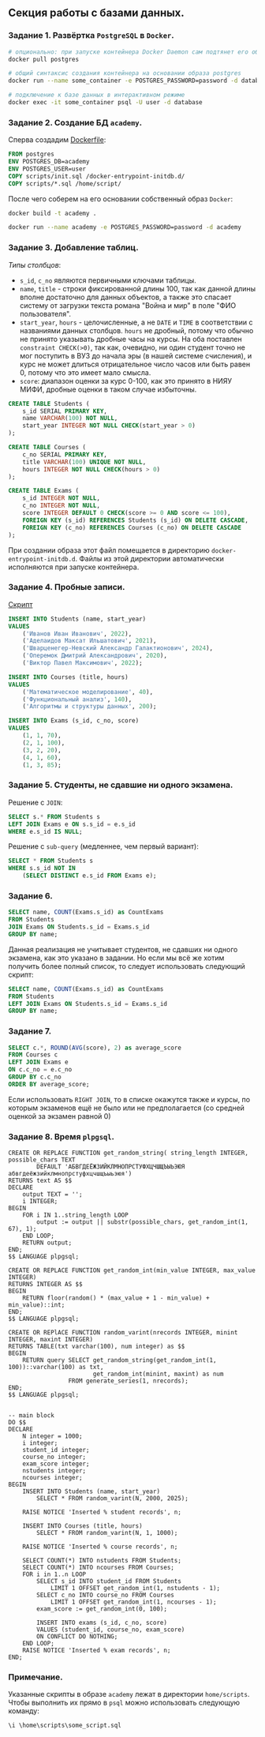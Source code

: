 ## Секция работы с базами данных. 

### Задание 1. Развёртка `PostgreSQL` в `Docker`.

```sh
# опционально: при запуске контейнера Docker Daemon сам подтянет его образ с DockerHub
docker pull postgres

# общий синтаксис создания контейнера на основании образа postgres
docker run --name some_container -e POSTGRES_PASSWORD=password -d database 

# подключение к базе данных в интерактивном режиме
docker exec -it some_container psql -U user -d database
```

### Задание 2. Создание БД `academy`.

Сперва создадим [Dockerfile](Dockerfile):

```Dockerfile
FROM postgres
ENV POSTGRES_DB=academy
ENV POSTGRES_USER=user
COPY scripts/init.sql /docker-entrypoint-initdb.d/
COPY scripts/*.sql /home/script/
```

После чего соберем на его основании собственный образ `Docker`:

```sh
docker build -t academy .

docker run --name academy -e POSTGRES_PASSWORD=password -d academy
```

### Задание 3. Добавление таблиц.

*Типы столбцов*:

+ `s_id`, `c_no` являются первичными ключами таблицы.
+ `name`, `title` - строки фиксированной длины 100, так как
данной длины вполне достаточно для данных объектов, а также это спасает
систему от загрузки текста романа "Война и мир" в поле "ФИО пользователя".
+ `start_year`, `hours` - целочисленные, а не `DATE` и `TIME` в соответствии
с названиями данных столбцов. `hours` не дробный, потому что обычно не принято
указывать дробные часы на курсы. На оба поставлен `constraint CHECK(>0)`, так как,
очевидно, ни один студент точно не мог поступить в ВУЗ до начала эры
(в нашей системе счисления), и курс не может длиться отрицательное число часов
или быть равен 0, потому что это имеет мало смысла.
+ `score`: диапазон оценки за курс 0-100, как это принято в НИЯУ МИФИ,
дробные оценки в таком случае избыточны.

```sql
CREATE TABLE Students (
    s_id SERIAL PRIMARY KEY,
    name VARCHAR(100) NOT NULL,
    start_year INTEGER NOT NULL CHECK(start_year > 0)
);

CREATE TABLE Courses (
    c_no SERIAL PRIMARY KEY,
    title VARCHAR(100) UNIQUE NOT NULL,
    hours INTEGER NOT NULL CHECK(hours > 0) 
);

CREATE TABLE Exams (
    s_id INTEGER NOT NULL,
    c_no INTEGER NOT NULL,
    score INTEGER DEFAULT 0 CHECK(score >= 0 AND score <= 100),
    FOREIGN KEY (s_id) REFERENCES Students (s_id) ON DELETE CASCADE,
    FOREIGN KEY (c_no) REFERENCES Courses (c_no) ON DELETE CASCADE
);
```

При создании образа этот файл помещается в директорию `docker-entrypoint-initdb.d`.
Файлы из этой директории автоматически исполняются при запуске контейнера.

### Задание 4. Пробные записи.

[Скрипт](scripts/task4.sql)

```sql
INSERT INTO Students (name, start_year)
VALUES
    ('Иванов Иван Иванович', 2022),
    ('Аделаидов Максат Ильшатович', 2021),
    ('Шварценегер-Невский Александр Галактионович', 2024),
    ('Оперемок Дмитрий Александрович', 2020),
    ('Виктор Павел Максимович', 2022);

INSERT INTO Courses (title, hours)
VALUES
    ('Математическое моделирование', 40),
    ('Функциональный анализ', 140),
    ('Алгоритмы и структуры данных', 200);

INSERT INTO Exams (s_id, c_no, score)
VALUES
    (1, 1, 70),
    (2, 1, 100),
    (3, 2, 20),
    (4, 1, 60),
    (1, 3, 85);
```

### Задание 5. Студенты, не сдавшие ни одного экзамена.

Решение с `JOIN`:

```sql
SELECT s.* FROM Students s 
LEFT JOIN Exams e ON s.s_id = e.s_id 
WHERE e.s_id IS NULL;
```

Решение с `sub-query` (медленнее, чем первый вариант):

```sql
SELECT * FROM Students s 
WHERE s.s_id NOT IN 
    (SELECT DISTINCT e.s_id FROM Exams e);
```

### Задание 6.

```sql
SELECT name, COUNT(Exams.s_id) as CountExams
FROM Students
JOIN Exams ON Students.s_id = Exams.s_id
GROUP BY name;
```

Данная реализация не учитывает студентов, не сдавших ни одного экзамена, 
как это указано в задании.
Но если мы всё же хотим получить более полный список, то следует использовать
следующий скрипт:

```sql
SELECT name, COUNT(Exams.s_id) as CountExams 
FROM Students
LEFT JOIN Exams ON Students.s_id = Exams.s_id 
GROUP BY name;
```

### Задание 7.

```sql
SELECT c.*, ROUND(AVG(score), 2) as average_score
FROM Courses c 
LEFT JOIN Exams e
ON c.c_no = e.c_no
GROUP BY c.c_no
ORDER BY average_score;
```

Если использовать `RIGHT JOIN`, то в списке окажутся также и курсы,
по которым экзаменов ещё не было или не предполагается (со средней оценкой
за экзамен равной 0)

### Задание 8. Время `plpgsql`.

```plpgsql
CREATE OR REPLACE FUNCTION get_random_string( string_length INTEGER, possible_chars TEXT
        DEFAULT 'АБВГДЕЁЖЗИЙКЛМНОПРСТУФХЦЧШЩЪЫЬЭЮЯ абвгдеёжзийклмнопрстуфхцчшщъыьэюя')
RETURNS text AS $$
DECLARE
    output TEXT = '';
    i INTEGER;
BEGIN
    FOR i IN 1..string_length LOOP
        output := output || substr(possible_chars, get_random_int(1, 67), 1);
    END LOOP;
    RETURN output;
END;
$$ LANGUAGE plpgsql;

CREATE OR REPLACE FUNCTION get_random_int(min_value INTEGER, max_value INTEGER)
RETURNS INTEGER AS $$
BEGIN
    RETURN floor(random() * (max_value + 1 - min_value) + min_value)::int;
END;
$$ LANGUAGE plpgsql;

CREATE OR REPlACE FUNCTION random_varint(nrecords INTEGER, minint INTEGER, maxint INTEGER) 
RETURNS TABLE(txt varchar(100), num integer) as $$
BEGIN
    RETURN query SELECT get_random_string(get_random_int(1, 100))::varchar(100) as txt, 
                        get_random_int(minint, maxint) as num
                 FROM generate_series(1, nrecords);
END;
$$ LANGUAGE plpgsql;


-- main block
DO $$
DECLARE 
    N integer = 1000;
    i integer;
    student_id integer;
    course_no integer;
    exam_score integer;
    nstudents integer;
    ncourses integer;
BEGIN
    INSERT INTO Students (name, start_year) 
        SELECT * FROM random_varint(N, 2000, 2025);

    RAISE NOTICE 'Inserted % student records', n;

    INSERT INTO Courses (title, hours) 
        SELECT * FROM random_varint(N, 1, 1000);

    RAISE NOTICE 'Inserted % course records', n;

    SELECT COUNT(*) INTO nstudents FROM Students;
    SELECT COUNT(*) INTO ncourses FROM Courses;
    FOR i in 1..n LOOP
        SELECT s_id INTO student_id FROM Students 
            LIMIT 1 OFFSET get_random_int(1, nstudents - 1);
        SELECT c_no INTO course_no FROM Courses
            LIMIT 1 OFFSET get_random_int(1, ncourses - 1);
        exam_score := get_random_int(0, 100);

        INSERT INTO exams (s_id, c_no, score)
        VALUES (student_id, course_no, exam_score)
        ON CONFLICT DO NOTHING;
    END LOOP;
    RAISE NOTICE 'Inserted % exam records', n;
END;
```

### Примечание.

Указанные скрипты в образе `academy` лежат в директории 
`home/scripts`. Чтобы выполнить их прямо в `psql` можно использовать следующую
команду:

```psql
\i \home\scripts\some_script.sql
```
